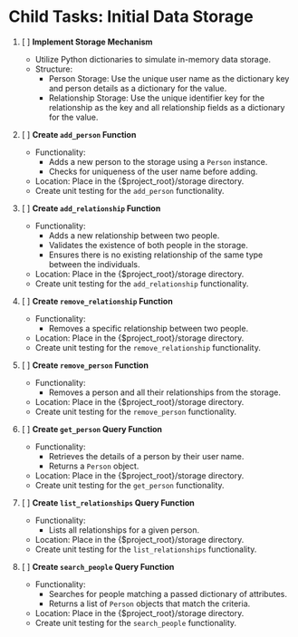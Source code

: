 # Child Tasks: Initial Data Storage

1. [ ] **Implement Storage Mechanism**
    - Utilize Python dictionaries to simulate in-memory data storage.
    - Structure:
        - Person Storage: Use the unique user name as the dictionary key and person details as a dictionary for the value.
        - Relationship Storage: Use the unique identifier key for the relationship as the key and all relationship fields as a dictionary for the value.

2. [ ] **Create `add_person` Function**
    - Functionality:
        - Adds a new person to the storage using a `Person` instance.
        - Checks for uniqueness of the user name before adding.
    - Location: Place in the {$project_root}/storage directory.
    - Create unit testing for the `add_person` functionality.

3. [ ] **Create `add_relationship` Function**
    - Functionality:
        - Adds a new relationship between two people.
        - Validates the existence of both people in the storage.
        - Ensures there is no existing relationship of the same type between the individuals.
    - Location: Place in the {$project_root}/storage directory.
    - Create unit testing for the `add_relationship` functionality.

4. [ ] **Create `remove_relationship` Function**
    - Functionality:
        - Removes a specific relationship between two people.
    - Location: Place in the {$project_root}/storage directory.
    - Create unit testing for the `remove_relationship` functionality.

5. [ ] **Create `remove_person` Function**
    - Functionality:
        - Removes a person and all their relationships from the storage.
    - Location: Place in the {$project_root}/storage directory.
    - Create unit testing for the `remove_person` functionality.

6. [ ] **Create `get_person` Query Function**
    - Functionality:
        - Retrieves the details of a person by their user name.
        - Returns a `Person` object.
    - Location: Place in the {$project_root}/storage directory.
    - Create unit testing for the `get_person` functionality.

7. [ ] **Create `list_relationships` Query Function**
    - Functionality:
        - Lists all relationships for a given person.
    - Location: Place in the {$project_root}/storage directory.
    - Create unit testing for the `list_relationships` functionality.

8. [ ] **Create `search_people` Query Function**
    - Functionality:
        - Searches for people matching a passed dictionary of attributes.
        - Returns a list of `Person` objects that match the criteria.
    - Location: Place in the {$project_root}/storage directory.
    - Create unit testing for the `search_people` functionality.
